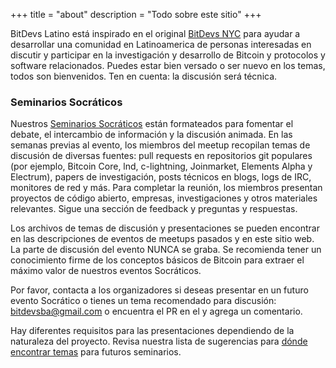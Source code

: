 +++
title = "about"
description = "Todo sobre este sitio"
+++

BitDevs Latino está inspirado en el original [BitDevs NYC](https://bitdevs.org) para ayudar a desarrollar una
comunidad en Latinoamerica  de personas interesadas en discutir y participar en la investigación y desarrollo de
Bitcoin y protocolos y software relacionados. Puedes estar bien versado o ser nuevo en los temas, todos son bienvenidos.
Ten en cuenta: la discusión será técnica.

### Seminarios Socráticos
Nuestros [Seminarios Socráticos] están formateados para fomentar el debate,
el intercambio de información y la discusión animada. En las semanas previas al evento, los miembros del meetup recopilan
temas de discusión de diversas fuentes: pull requests en repositorios git populares (por ejemplo, Bitcoin Core, lnd, c-lightning,
Joinmarket, Elements Alpha y Electrum), papers de investigación, posts técnicos en blogs, logs de IRC, monitores de red y más. Para
completar la reunión, los miembros presentan proyectos de código abierto, empresas, investigaciones y otros materiales relevantes.
Sigue una sección de feedback y preguntas y respuestas.

Los archivos de temas de discusión y presentaciones se pueden encontrar en las descripciones de eventos de
meetups pasados y en este sitio web. La parte de discusión del evento NUNCA se graba. Se recomienda tener un conocimiento firme de los
conceptos básicos de Bitcoin para extraer el máximo valor de nuestros eventos Socráticos.

Por favor, contacta a los organizadores si deseas presentar en un futuro evento Socrático o tienes un tema
recomendado para discusión: bitdevsba@gmail.com o encuentra el PR en el
y agrega un comentario.

Hay diferentes requisitos para las presentaciones dependiendo de la
naturaleza del proyecto. Revisa nuestra lista de sugerencias para [dónde encontrar temas](/about/find-topics) para futuros seminarios.

[Seminarios Socráticos]: https://es.wikipedia.org/wiki/M%C3%A9todo_socr%C3%A1tico#Seminario_socr%C3%A1tico

